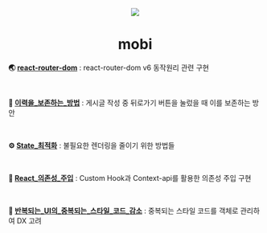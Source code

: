 <p align="center"><img src="https://camo.githubusercontent.com/ece7c9aade56ec9b8c03bc04cfe89492b817a643a5ee4227d0681e0c6492ec2f/68747470733a2f2f64616e67696d6167657365727665722e73332e61702d6e6f727468656173742d322e616d617a6f6e6177732e636f6d2f696d672f61646d696e2f6d6f62692e6a706567"/></p>

<h1 align="center">mobi</h1>

**🌏 [react-router-dom](https://github.com/Doeunnkimm/Naeilro/tree/main/react-router-dom_v6_%EB%8F%99%EC%9E%91%EC%9B%90%EB%A6%AC)** : react-router-dom v6 동작원리 관련 구현

<br>

**📝 [이력을\_보존하는\_방법](https://github.com/Doeunnkimm/Naeilro/tree/main/%EC%9D%B4%EB%A0%A5%EC%9D%84_%EB%B3%B4%EC%A1%B4%ED%95%98%EB%8A%94_%EB%B0%A9%EB%B2%95)** : 게시글 작성 중 뒤로가기 버튼을 눌렀을 때 이를 보존하는 방안

<br>

**⚙️ [State\_최적화](https://github.com/Doeunnkimm/Naeilro/tree/main/state_%EC%B5%9C%EC%A0%81%ED%99%94)** : 불필요한 렌더링을 줄이기 위한 방법들

<br>

**💉 [React\_의존성\_주입](https://github.com/Doeunnkimm/Naeilro/tree/main/react_%EC%9D%98%EC%A1%B4%EC%84%B1_%EC%A3%BC%EC%9E%85)** : Custom Hook과 Context-api를 활용한 의존성 주입 구현

<br>

**🙊 [반복되는\_UI의\_중복되는\_스타일\_코드\_감소](https://github.com/mobi-community/2023-beginner-challenge-1/tree/feat/challenge-1/Doeunn_Jeongwoo)** : 중복되는 스타일 코드를 객체로 관리하여 DX 고려

